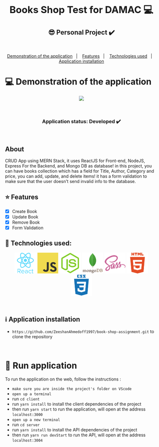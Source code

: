 ## **<h2 align="center">Books Shop Test for DAMAC 💻</h2>**

<h2 align="center"> 
       😎 Personal Project ✔️
</h2>
<br>
<p align="center">
  <a href="#computer-demonstration-of-the-application">Demonstration of the application</a>&nbsp;&nbsp;&nbsp;|&nbsp;&nbsp;&nbsp;
  <a href="#star-features">Features</a>&nbsp;&nbsp;&nbsp;|&nbsp;&nbsp;&nbsp;
  <a href="#rocket-technologies-used">Technologies used</a>&nbsp;&nbsp;&nbsp;|&nbsp;&nbsp;&nbsp;
  <a href="#information_source-application-installation">Application installation</a>
</p>

# :computer: Demonstration of the application

<p align="center">
  <img src="https://ik.imagekit.io/mcvhbcq4zu/gif_QHMUA4uUU.gif?updatedAt=1630280689097" width="1400px"/>
</p>

<br>

<h3 align="center"> 
	Application status: Developed ✔️
</h3>
<br>

## About

CRUD App using MERN Stack, it uses ReactJS for Front-end, NodeJS, Express For the Backend, and Mongo DB as database! in this project, you can have books collection which has a field for Title, Author, Category and price, you can add, update, and delete items! it has a form validation to make sure that the user doesn't send invalid info to the database.

## :star: Features

- [x] Create Book
- [x] Update Book
- [x] Remove Book
- [x] Form Validation

## :rocket: Technologies used:

<p align="center">
	<img src="https://github.com/devicons/devicon/blob/master/icons/react/react-original-wordmark.svg" alt="react" width="70" height="70"/>
	<img src="https://github.com/devicons/devicon/blob/master/icons/javascript/javascript-original.svg" alt="js" width="70" height="70"/>
	<img src="https://github.com/devicons/devicon/blob/master/icons/nodejs/nodejs-original.svg" alt="mongo" width="70" height="70"/>
	<img src="https://github.com/devicons/devicon/blob/master/icons/mongodb/mongodb-original-wordmark.svg" alt="mongo" width="70" height="70"/>
	<img src="https://github.com/devicons/devicon/blob/master/icons/sass/sass-original.svg" alt="css3" width="70" height="70"/>
	<img src="https://github.com/devicons/devicon/blob/master/icons/html5/html5-plain-wordmark.svg" alt="html5"  width="70" height="70"/>
	<img src="https://github.com/devicons/devicon/blob/master/icons/css3/css3-plain-wordmark.svg" alt="css3" width="70" height="70"/>
	
</p>

<br>

## :information_source: Application installation

- `https://github.com/ZeeshanAhmedoff1997/book-shop-assignment.git` to clone the repository

<br>

# 🎲 Run application

To run the application on the web, follow the instructions :

- `make sure you are inside the project's folder on VScode`
- `open up a terminal`
- run `cd client`
- run `yarn install` to install the client dependencies of the project
- then run `yarn start` to run the application, will open at the address `localhost:3000`
- `open up a new terminal`
- run `cd server`
- run `yarn install` to install the API dependencies of the project
- then run `yarn run devStart` to run the API, will open at the address `localhost:3004`
  <br>

<br>

